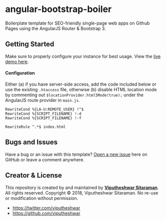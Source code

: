 # angular-bootstrap-boiler
	
Boilerplate template for SEO-friendly single-page web apps on Github Pages using the AngularJS Router & Bootstrap 3.
	
## Getting Started	
	
Make sure to properly configure your instance for best usage. View the [live demo here](https://vsitaraman.github.io/angular-bootstrap-boiler/).

#### Configuration
Either (a) if you have server-side access, add the code included below or use the existing `.htaccess` file, otherwise (b) disable HTML location mode by commenting out `$locationProvider.html5Mode(true);` under the AngularJS route provider in `main.js`.

```
RewriteCond %{LA-U:REMOTE_USER} !^$
RewriteCond %{SCRIPT_FILENAME} !-d
RewriteCond %{SCRIPT_FILENAME} !-f
 
RewriteRule ^.*$ index.html
 ```


## Bugs and Issues	
	
Have a bug or an issue with this template? [Open a new issue](./issues) here on GitHub or leave a comment anywhere.	
	
## Creator & License
	
This repository is created by and maintained by **[Viputheshwar Sitaraman](http://sitaraman.vip/)**. All rights reserved. Copyright &copy; 2018, Viputheshwar Sitaraman. No re-use or modification without permission.
	
* https://twitter.com/viputheshwar	
* https://github.com/viputheshwar